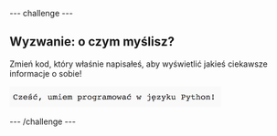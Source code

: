 \--- challenge \---

## Wyzwanie: o czym myślisz?

Zmień kod, który właśnie napisałeś, aby wyświetlić jakieś ciekawsze informacje o sobie!

![screenshot](images/me-mind.png)

\--- /challenge \---
